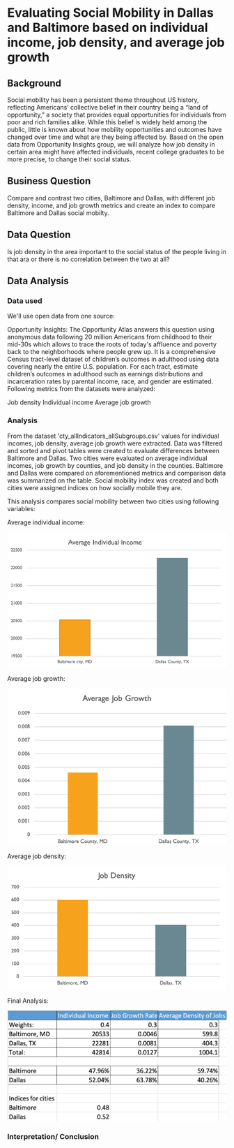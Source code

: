 # Evaluating Social Mobility in Dallas and Baltimore based on individual income, job density, and average job growth 

## Background 
Social mobility has been a persistent theme throughout US history, reflecting Americans’ collective belief in their country being a “land of opportunity,” a society that provides equal opportunities for individuals from poor and rich families alike. While this belief is widely held among the public, little is known about how mobility opportunities and outcomes have changed over time and what are they being affected by. Based on the open data from Opportunity Insights group, we will analyze how job density in certain area might have affected individuals, recent college graduates to be more precise, to change their social status.  

## Business Question
Compare and contrast two cities, Baltimore and Dallas, with different job density, income, and job growth metrics and create an index to compare Baltimore and Dallas social mobilty.   

## Data Question 
Is job density in the area important to the social status of the people living in that ara or there is no correlation between the two at all?


## Data Analysis

### Data used
We'll use open data from one source:

Opportunity Insights: The Opportunity Atlas answers this question using anonymous data following 20 million Americans from childhood to their mid-30s which allows to trace the roots of today's affluence and poverty back to the neighborhoods where people grew up. It is a comprehensive Census tract-level dataset of children’s outcomes in adulthood using data covering nearly the entire U.S. population. For each tract,  estimate children’s outcomes in adulthood such as earnings distributions and incarceration rates by parental income, race, and gender are estimated.  Following metrics from the datasets were analyzed:

Job density
Individual income 
Average job growth 

### Analysis
From the dataset 'cty_allIndicators_allSubgroups.csv' values for individual incomes, job density, average job growth were extracted. Data was filtered and sorted and pivot tables were created to evaluate differences between Baltimore and Dallas. Two cities were evaluated on average individual incomes, job growth by counties, and job density in the counties. Baltimore and Dallas were compared on aforementioned metrics and comparison data was summarized on the table.  Social mobility index was created and both cities were assigned indices on how socially mobile they are. 

This analysis compares social mobility between two cities using following variables:

Average individual income:

![](https://github.com/DurdonaG/compare-baltimore_dallas_social_mobilities/blob/main/Images/Project1.2%20.png)

Average job growth: 

![](https://github.com/DurdonaG/compare-baltimore_dallas_social_mobilities/blob/main/Images/Project1.3.png)

Average job density:

![](https://github.com/DurdonaG/compare-baltimore_dallas_social_mobilities/blob/main/Images/Project1.4.png)

Final Analysis: 

![](https://github.com/DurdonaG/compare-baltimore_dallas_social_mobilities/blob/main/Images/Project1analysis.png)


### Interpretation/ Conclusion 
 
 



